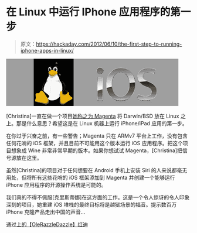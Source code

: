 # 在 Linux 中运行 IPhone 应用程序的第一步

> 原文：<https://hackaday.com/2012/06/10/the-first-step-to-running-iphone-apps-in-linux/>

![](img/442db84aed5c451fdcd8fa15d9484d33.png "tuxOS")

[Christina]一直在做一个项目[她称之为 Magenta](http://crna.cc/magenta.html) 将 Darwin/BSD 放在 Linux 之上。那是什么意思？希望这是在 Linux 机器上运行 iPhone/iPad 应用的第一步。

在你过于兴奋之前，有一些警告；Magenta 只在 ARMv7 平台上工作，没有包含任何花哨的 iOS 框架，并且目前不可能用这个版本运行 iOS 应用程序。把这个项目想象成 Wine 非常非常早期的版本。如果你想试试 Magenta，[Christina]把信号源放在这里。

虽然[Christina]的项目对于任何想要在 Android 手机上安装 Siri 的人来说都毫无用处，但将所有这些花哨的 iOS 框架添加到 Magenta 并创建一个能够运行 iPhone 应用程序的开源操作系统是可能的。

我们真的不得不佩服[克里斯蒂娜]在这方面的工作。这是一个令人惊讶的令人印象深刻的项目，她重建 iOS 堆栈的最终目标将是越狱场景的福音。提示数百万 iPhone 克隆产品走出中国的声音…

通过[上的【OleRazzleDazzle】红迪](http://www.reddit.com/r/programming/comments/ut5pl/magenta_darwinbsd_on_top_of_linux_for_full_binary/)